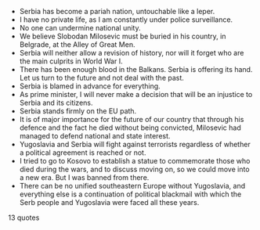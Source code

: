  - Serbia has become a pariah nation, untouchable like a leper.
 - I have no private life, as I am constantly under police surveillance.
 - No one can undermine national unity.
 - We believe Slobodan Milosevic must be buried in his country, in Belgrade, at the Alley of Great Men.
 - Serbia will neither allow a revision of history, nor will it forget who are the main culprits in World War I.
 - There has been enough blood in the Balkans. Serbia is offering its hand. Let us turn to the future and not deal with the past.
 - Serbia is blamed in advance for everything.
 - As prime minister, I will never make a decision that will be an injustice to Serbia and its citizens.
 - Serbia stands firmly on the EU path.
 - It is of major importance for the future of our country that through his defence and the fact he died without being convicted, Milosevic had managed to defend national and state interest.
 - Yugoslavia and Serbia will fight against terrorists regardless of whether a political agreement is reached or not.
 - I tried to go to Kosovo to establish a statue to commemorate those who died during the wars, and to discuss moving on, so we could move into a new era. But I was banned from there.
 - There can be no unified southeastern Europe without Yugoslavia, and everything else is a continuation of political blackmail with which the Serb people and Yugoslavia were faced all these years.

13 quotes